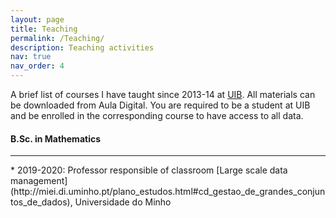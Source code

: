 ```yaml
---
layout: page
title: Teaching
permalink: /Teaching/
description: Teaching activities
nav: true
nav_order: 4
---
```


A brief list of courses I have taught since 2013-14 at [UIB](https://uib.eu). All materials can be downloaded from Aula Digital. You are required to be a student at UIB and be enrolled in the corresponding course to have access to all data.

<div class="teaching">
<h4 class="category">B.Sc. in Mathematics</h4>
<hr>
</div>
* 2019-2020: Professor responsible of classroom [Large scale data management](http://miei.di.uminho.pt/plano_estudos.html#cd_gestao_de_grandes_conjuntos_de_dados), Universidade do Minho
